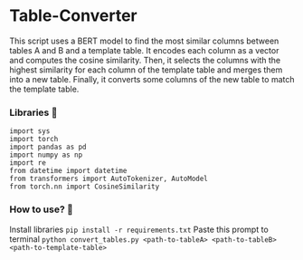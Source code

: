 # Table-Converter
This script uses a BERT model to find the most similar columns between tables A and B and a template table. It encodes each column as a vector and computes the cosine similarity. Then, it selects the columns with the highest similarity for each column of the template table and merges them into a new table. Finally, it converts some columns of the new table to match the template table.
### Libraries 📕 
```
import sys
import torch
import pandas as pd
import numpy as np
import re
from datetime import datetime
from transformers import AutoTokenizer, AutoModel
from torch.nn import CosineSimilarity
```
### How to use? 🤔
Install libraries
```pip install -r requirements.txt```
Paste this prompt to terminal
```python convert_tables.py <path-to-tableA> <path-to-tableB> <path-to-template-table>```

